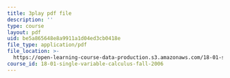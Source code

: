 ```yaml
---
title: 3play pdf file
description: ''
type: course
layout: pdf
uid: be5a865648e8a9911a1d04ed3cb0418e
file_type: application/pdf
file_location: >-
  https://open-learning-course-data-production.s3.amazonaws.com/18-01-single-variable-calculus-fall-2006/be5a865648e8a9911a1d04ed3cb0418e_sRIDVAcoG5A.pdf
course_id: 18-01-single-variable-calculus-fall-2006
---
```

